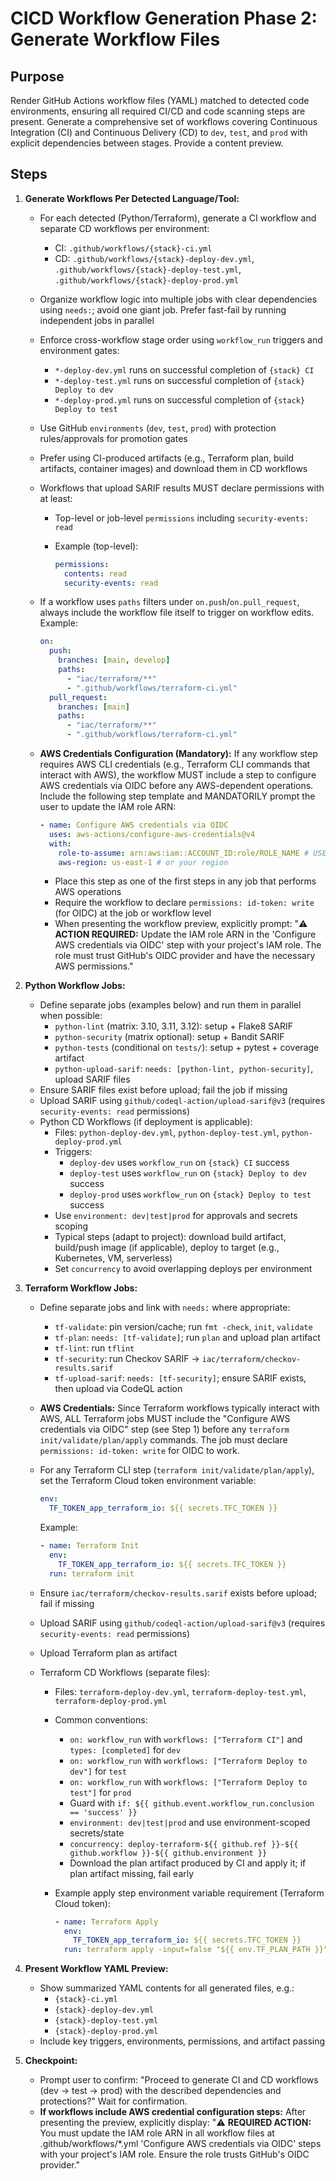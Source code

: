 # CICD Workflow Generation Phase 2: Generate Workflow Files

## Purpose

Render GitHub Actions workflow files (YAML) matched to detected code environments, ensuring all required CI/CD and code scanning steps are present. Generate a comprehensive set of workflows covering Continuous Integration (CI) and Continuous Delivery (CD) to `dev`, `test`, and `prod` with explicit dependencies between stages. Provide a content preview.

## Steps

1. **Generate Workflows Per Detected Language/Tool:**

   - For each detected (Python/Terraform), generate a CI workflow and separate CD workflows per environment:
     - CI: `.github/workflows/{stack}-ci.yml`
     - CD: `.github/workflows/{stack}-deploy-dev.yml`, `.github/workflows/{stack}-deploy-test.yml`, `.github/workflows/{stack}-deploy-prod.yml`
   - Organize workflow logic into multiple jobs with clear dependencies using `needs:`; avoid one giant job. Prefer fast-fail by running independent jobs in parallel
   - Enforce cross-workflow stage order using `workflow_run` triggers and environment gates:
     - `*-deploy-dev.yml` runs on successful completion of `{stack} CI`
     - `*-deploy-test.yml` runs on successful completion of `{stack} Deploy to dev`
     - `*-deploy-prod.yml` runs on successful completion of `{stack} Deploy to test`
   - Use GitHub `environments` (`dev`, `test`, `prod`) with protection rules/approvals for promotion gates
   - Prefer using CI-produced artifacts (e.g., Terraform plan, build artifacts, container images) and download them in CD workflows
   - Workflows that upload SARIF results MUST declare permissions with at least:

     - Top-level or job-level `permissions` including `security-events: read`
     - Example (top-level):

       ```yaml
       permissions:
         contents: read
         security-events: read
       ```

   - If a workflow uses `paths` filters under `on.push`/`on.pull_request`, always include the workflow file itself to trigger on workflow edits. Example:

     ```yaml
     on:
       push:
         branches: [main, develop]
         paths:
           - "iac/terraform/**"
           - ".github/workflows/terraform-ci.yml"
       pull_request:
         branches: [main]
         paths:
           - "iac/terraform/**"
           - ".github/workflows/terraform-ci.yml"
     ```

   - **AWS Credentials Configuration (Mandatory):** If any workflow step requires AWS CLI credentials (e.g., Terraform CLI commands that interact with AWS), the workflow MUST include a step to configure AWS credentials via OIDC before any AWS-dependent operations. Include the following step template and MANDATORILY prompt the user to update the IAM role ARN:

     ```yaml
     - name: Configure AWS credentials via OIDC
       uses: aws-actions/configure-aws-credentials@v4
       with:
         role-to-assume: arn:aws:iam::ACCOUNT_ID:role/ROLE_NAME # USER MUST UPDATE THIS
         aws-region: us-east-1 # or your region
     ```

     - Place this step as one of the first steps in any job that performs AWS operations
     - Require the workflow to declare `permissions: id-token: write` (for OIDC) at the job or workflow level
     - When presenting the workflow preview, explicitly prompt: "⚠️ **ACTION REQUIRED:** Update the IAM role ARN in the 'Configure AWS credentials via OIDC' step with your project's IAM role. The role must trust GitHub's OIDC provider and have the necessary AWS permissions."

2. **Python Workflow Jobs:**
   - Define separate jobs (examples below) and run them in parallel when possible:
     - `python-lint` (matrix: 3.10, 3.11, 3.12): setup + Flake8 SARIF
     - `python-security` (matrix optional): setup + Bandit SARIF
     - `python-tests` (conditional on `tests/`): setup + pytest + coverage artifact
     - `python-upload-sarif`: `needs: [python-lint, python-security]`, upload SARIF files
   - Ensure SARIF files exist before upload; fail the job if missing
   - Upload SARIF using `github/codeql-action/upload-sarif@v3` (requires `security-events: read` permissions)
   - Python CD Workflows (if deployment is applicable):
     - Files: `python-deploy-dev.yml`, `python-deploy-test.yml`, `python-deploy-prod.yml`
     - Triggers:
       - `deploy-dev` uses `workflow_run` on `{stack} CI` success
       - `deploy-test` uses `workflow_run` on `{stack} Deploy to dev` success
       - `deploy-prod` uses `workflow_run` on `{stack} Deploy to test` success
     - Use `environment: dev|test|prod` for approvals and secrets scoping
     - Typical steps (adapt to project): download build artifact, build/push image (if applicable), deploy to target (e.g., Kubernetes, VM, serverless)
     - Set `concurrency` to avoid overlapping deploys per environment
3. **Terraform Workflow Jobs:**

   - Define separate jobs and link with `needs:` where appropriate:
     - `tf-validate`: pin version/cache; run `fmt -check`, `init`, `validate`
     - `tf-plan`: `needs: [tf-validate]`; run `plan` and upload plan artifact
     - `tf-lint`: run `tflint`
     - `tf-security`: run Checkov SARIF → `iac/terraform/checkov-results.sarif`
     - `tf-upload-sarif`: `needs: [tf-security]`; ensure SARIF exists, then upload via CodeQL action
   - **AWS Credentials:** Since Terraform workflows typically interact with AWS, ALL Terraform jobs MUST include the "Configure AWS credentials via OIDC" step (see Step 1) before any `terraform init/validate/plan/apply` commands. The job must declare `permissions: id-token: write` for OIDC to work.
   - For any Terraform CLI step (`terraform init/validate/plan/apply`), set the Terraform Cloud token environment variable:

     ```yaml
     env:
       TF_TOKEN_app_terraform_io: ${{ secrets.TFC_TOKEN }}
     ```

     Example:

     ```yaml
     - name: Terraform Init
       env:
         TF_TOKEN_app_terraform_io: ${{ secrets.TFC_TOKEN }}
       run: terraform init
     ```

   - Ensure `iac/terraform/checkov-results.sarif` exists before upload; fail if missing
   - Upload SARIF using `github/codeql-action/upload-sarif@v3` (requires `security-events: read` permissions)
   - Upload Terraform plan as artifact
   - Terraform CD Workflows (separate files):

     - Files: `terraform-deploy-dev.yml`, `terraform-deploy-test.yml`, `terraform-deploy-prod.yml`
     - Common conventions:
       - `on: workflow_run` with `workflows: ["Terraform CI"]` and `types: [completed]` for `dev`
       - `on: workflow_run` with `workflows: ["Terraform Deploy to dev"]` for `test`
       - `on: workflow_run` with `workflows: ["Terraform Deploy to test"]` for `prod`
       - Guard with `if: ${{ github.event.workflow_run.conclusion == 'success' }}`
       - `environment: dev|test|prod` and use environment-scoped secrets/state
       - `concurrency: deploy-terraform-${{ github.ref }}-${{ github.workflow }}-${{ github.environment }}`
       - Download the plan artifact produced by CI and apply it; if plan artifact missing, fail early
     - Example apply step environment variable requirement (Terraform Cloud token):

       ```yaml
       - name: Terraform Apply
         env:
           TF_TOKEN_app_terraform_io: ${{ secrets.TFC_TOKEN }}
         run: terraform apply -input=false "${{ env.TF_PLAN_PATH }}"
       ```

4. **Present Workflow YAML Preview:**
   - Show summarized YAML contents for all generated files, e.g.:
     - `{stack}-ci.yml`
     - `{stack}-deploy-dev.yml`
     - `{stack}-deploy-test.yml`
     - `{stack}-deploy-prod.yml`
   - Include key triggers, environments, permissions, and artifact passing
5. **Checkpoint:**
   - Prompt user to confirm: "Proceed to generate CI and CD workflows (dev → test → prod) with the described dependencies and protections?" Wait for confirmation.
   - **If workflows include AWS credential configuration steps:** After presenting the preview, explicitly display: "⚠️ **REQUIRED ACTION:** You must update the IAM role ARN in all workflow files at .github/workflows/\*.yml 'Configure AWS credentials via OIDC' steps with your project's IAM role. Ensure the role trusts GitHub's OIDC provider."
